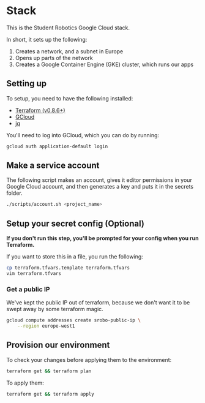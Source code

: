 # Stack

This is the Student Robotics Google Cloud stack.

In short, it sets up the following:

1. Creates a network, and a subnet in Europe
2. Opens up parts of the network
3. Creates a Google Container Engine (GKE) cluster, which runs our apps

## Setting up

To setup, you need to have the following installed:

* [Terraform (v0.8.6+)][terraform]
* [GCloud][gcloud]
* [jq][jq]

You'll need to log into GCloud, which you can do by running:

```bash
gcloud auth application-default login
```

## Make a service account

The following script makes an account, gives it editor permissions in your 
Google Cloud account, and then generates a key and puts it in the secrets
folder.

```bash
./scripts/account.sh <project_name>
```

## Setup your secret config (Optional)

**If you don't run this step, you'll be prompted for your config when you run
Terraform.**

If you want to store this in a file, you run the following:

```bash
cp terraform.tfvars.template terraform.tfvars
vim terraform.tfvars
```

### Get a public IP

We've kept the public IP out of terraform, because we don't want it to be swept
away by some terraform magic.

```bash
gcloud compute addresses create srobo-public-ip \
    --region europe-west1
```

## Provision our environment

To check your changes before applying them to the environment:

```bash
terraform get && terraform plan
```

To apply them:

```bash
terraform get && terraform apply
```

[terraform]: https://www.terraform.io/
[gcloud]: https://cloud.google.com/sdk/downloads
[jq]: https://stedolan.github.io/jq/